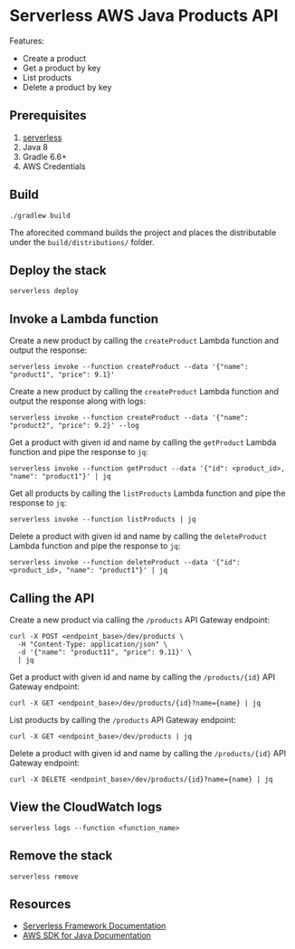 # Serverless AWS Java Products API

Features:
- Create a product
- Get a product by key
- List products
- Delete a product by key

## Prerequisites

1. [serverless](https://www.serverless.com)
2. Java 8
3. Gradle 6.6+
4. AWS Credentials

## Build

```shell
./gradlew build
```

The aforecited command builds the project and places the distributable under the `build/distributions/` folder.

## Deploy the stack

```shell
serverless deploy
```

## Invoke a Lambda function

Create a new product by calling the `createProduct` Lambda function and output the response:

```shell
serverless invoke --function createProduct --data '{"name": "product1", "price": 9.1}'
```

Create a new product by calling the `createProduct` Lambda function and output the response along with logs:

```shell
serverless invoke --function createProduct --data '{"name": "product2", "price": 9.2}' --log
```

Get a product with given id and name by calling the `getProduct` Lambda function and pipe the response to `jq`:

```shell
serverless invoke --function getProduct --data '{"id": <product_id>, "name": "product1"}' | jq
```

Get all products by calling the `listProducts` Lambda function and pipe the response to `jq`:

```shell
serverless invoke --function listProducts | jq
```

Delete a product with given id and name by calling the `deleteProduct` Lambda function and pipe the response to `jq`:

```shell
serverless invoke --function deleteProduct --data '{"id": <product_id>, "name": "product1"}' | jq
```

## Calling the API

Create a new product via calling the `/products` API Gateway endpoint:  

```shell
curl -X POST <endpoint_base>/dev/products \
  -H "Content-Type: application/json" \
  -d '{"name": "product11", "price": 9.11}' \
  | jq
```

Get a product with given id and name by calling the `/products/{id}` API Gateway endpoint:

```shell
curl -X GET <endpoint_base>/dev/products/{id}?name={name} | jq
```

List products by calling the `/products` API Gateway endpoint:

```shell
curl -X GET <endpoint_base>/dev/products | jq
```

Delete a product with given id and name by calling the `/products/{id}` API Gateway endpoint:

```shell
curl -X DELETE <endpoint_base>/dev/products/{id}?name={name} | jq
```

## View the CloudWatch logs

```shell
serverless logs --function <function_name>
```

## Remove the stack

```shell
serverless remove
```

## Resources

- [Serverless Framework Documentation](https://www.serverless.com/framework/docs/)
- [AWS SDK for Java Documentation](https://docs.aws.amazon.com/sdk-for-java/index.html)
